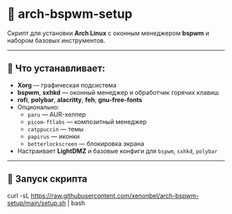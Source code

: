 # 🐧 arch-bspwm-setup

Скрипт для установки **Arch Linux** с оконным менеджером **bspwm** и набором базовых инструментов.

---

## 📌 Что устанавливает:

- **Xorg** — графическая подсистема
- **bspwm**, **sxhkd** — оконный менеджер и обработчик горячих клавиш
- **rofi**, **polybar**, **alacritty**, **feh**, **gnu-free-fonts**
- Опционально:
  - `paru` — AUR-хелпер
  - `picom-ftlabs` — композитный менеджер
  - `catppuccin` — темы
  - `papirus` — иконки
  - `betterlockscreen` — блокировка экрана
- Настраивает **LightDMZ** и базовые конфиги для `bspwm`, `sxhkd`, `polybar`

---

## 🚀 Запуск скрипта

curl -sL https://raw.githubusercontent.com/xenonbel/arch-bspwm-setup/main/setup.sh | bash
